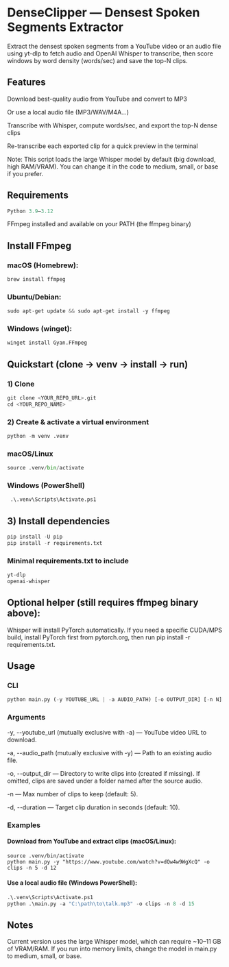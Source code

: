 # DenseClipper — Densest Spoken Segments Extractor

Extract the densest spoken segments from a YouTube video or an audio file using yt-dlp
 to fetch audio and OpenAI Whisper
 to transcribe, then score windows by word density (words/sec) and save the top-N clips.

## Features

Download best-quality audio from YouTube and convert to MP3

Or use a local audio file (MP3/WAV/M4A…)

Transcribe with Whisper, compute words/sec, and export the top-N dense clips

Re-transcribe each exported clip for a quick preview in the terminal

Note: This script loads the large Whisper model by default (big download, high RAM/VRAM). You can change it in the code to medium, small, or base if you prefer.

## Requirements

```python 
Python 3.9–3.12
```
FFmpeg installed and available on your PATH (the ffmpeg binary)

## Install FFmpeg

### macOS (Homebrew):

```python 
brew install ffmpeg
```

### Ubuntu/Debian:

```python
sudo apt-get update && sudo apt-get install -y ffmpeg
```

### Windows (winget):

```python
winget install Gyan.FFmpeg
```

## Quickstart (clone → venv → install → run)
### 1) Clone
```python
git clone <YOUR_REPO_URL>.git
cd <YOUR_REPO_NAME>
```

### 2) Create & activate a virtual environment
```python
python -m venv .venv
```

### macOS/Linux
```python
source .venv/bin/activate
```
### Windows (PowerShell)
```python
 .\.venv\Scripts\Activate.ps1
 ```

## 3) Install dependencies
```python
pip install -U pip
pip install -r requirements.txt
```

### Minimal requirements.txt to include
```python
yt-dlp
openai-whisper
```
## Optional helper (still requires ffmpeg binary above):
Whisper will install PyTorch automatically. If you need a specific CUDA/MPS build, install PyTorch first from pytorch.org, then run pip install -r requirements.txt.

## Usage
### CLI
```python
python main.py (-y YOUTUBE_URL | -a AUDIO_PATH) [-o OUTPUT_DIR] [-n N] [-d DURATION]
```

### Arguments

-y, --youtube_url (mutually exclusive with -a) — YouTube video URL to download.

-a, --audio_path (mutually exclusive with -y) — Path to an existing audio file.

-o, --output_dir — Directory to write clips into (created if missing). If omitted, clips are saved under a folder named after the source audio.

-n — Max number of clips to keep (default: 5).

-d, --duration — Target clip duration in seconds (default: 10).

### Examples

#### Download from YouTube and extract clips (macOS/Linux):

```
source .venv/bin/activate
python main.py -y "https://www.youtube.com/watch?v=dQw4w9WgXcQ" -o clips -n 5 -d 12
```


#### Use a local audio file (Windows PowerShell):

```python
.\.venv\Scripts\Activate.ps1
python .\main.py -a "C:\path\to\talk.mp3" -o clips -n 8 -d 15
```

## Notes

Current version uses the large Whisper model, which can require ~10–11 GB of VRAM/RAM. If you run into memory limits, change the model in main.py to medium, small, or base.